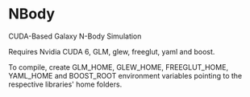 NBody
=====

CUDA-Based Galaxy N-Body Simulation

Requires Nvidia CUDA 6, GLM, glew, freeglut, yaml and boost.

To compile, create GLM_HOME, GLEW_HOME, FREEGLUT_HOME, YAML_HOME
and BOOST_ROOT environment variables pointing to the respective
libraries' home folders.
